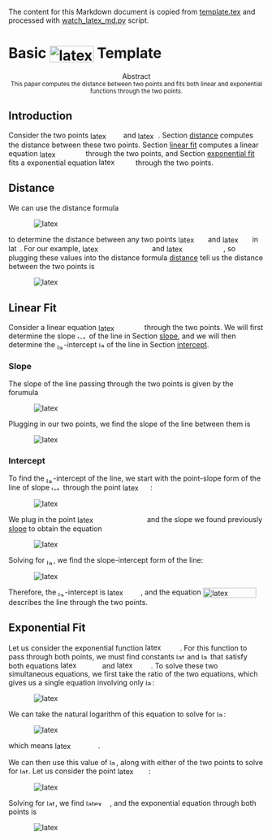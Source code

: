<!--watch-latex-md

This document is processed by watch_latex_md.py program, see

  https://github.com/Quansight/pearu-sandbox/latex_in_markdown/

You can edit this document as you wish. You can also edit the LaTeX
data in img elements, but only the content of `latex-data`:

  1. To automatically update the LaTeX rendering in img element, edit
     the file while watch_latex_md.py is running.

  2. Never change the beginning (`<img latex-data="...`) and the end
     (`...alt="latex">`) parts of the LaTeX img elements as these are
     used by the watch_latex_md.py script.

  3. Changes to other parts of the LaTeX img elements will be
     overwritten.

Enjoy LaTeXing!
-->



The content for this Markdown document is copied from
[template.tex](http://persweb.wabash.edu/facstaff/turnerw/Writing/LaTeX/)
and processed with
[watch_latex_md.py](https://github.com/Quansight/pearu-sandbox/latex_in_markdown/)
script.

# Basic <img data-latex="\huge\LaTeX" src=".watch-latex-md-images/9bf3e2cf4b3d81ac596da8e8a90da5d6.svg"  valign="-7.684px" width="86.797px" height="32.071px" style="display:inline;" alt="latex"> Template


<center>
<bold>Abstract</bold>
<br/>
<small>
This paper computes the distance between two points and fits both linear and
exponential functions through the two points.
</small>
</center>

## Introduction

Consider the two points <img data-latex="$(-1,16)$" src=".watch-latex-md-images/400fa1f9a379f32d4d40cab6d3d4cbd1.svg"  valign="-4.289px" width="61.118px" height="17.186px" style="display:inline;" alt="latex"> and <img data-latex="$(3,1)$" src=".watch-latex-md-images/7da59ed0c2f06bf5f9c544c81ffa009d.svg"  valign="-4.289px" width="39.833px" height="17.186px" style="display:inline;" alt="latex">.  Section [distance](#sec:distance)
computes the distance between these two points.  Section [linear fit](#sec:linear-fit) computes a linear equation <img data-latex="$y = m x + b$" src=".watch-latex-md-images/ded3e28f19b026949f6eca36ba64ca93.svg"  valign="-3.347px" width="86.625px" height="15.303px" style="display:inline;" alt="latex"> through the two points, and
Section [exponential fit](#sec:exponential-fit) fits a exponential equation <img data-latex="$y = A e^{k x}$" src=".watch-latex-md-images/d525374cbb7128e4d1518f8da7baccf0.svg"  valign="-3.347px" width="68.682px" height="17.897px" style="display:inline;" alt="latex">
through the two points.

## <a name="sec:distance"></a>Distance

We can use the distance formula

<a name="eqn:distance"></a>
<img data-latex="
\begin{equation*}
d = \sqrt{(x_2 - x_1)^2 + (y_2 - y_1)^2}
\end{equation*}
" src=".watch-latex-md-images/17b37165e230bf3e645afc814450b9dc.svg"  style="display:block;margin-left:50px;margin-right:auto;padding:0px" alt="latex">

to determine the distance between any two points <img data-latex="$(x_1, y_1)$" src=".watch-latex-md-images/9e8098a889a2d093afcd20fbb07856bc.svg"  valign="-4.289px" width="54.543px" height="17.186px" style="display:inline;" alt="latex"> and <img data-latex="$(x_2, y_2)$" src=".watch-latex-md-images/49c752a12ae08cb035584c6853828f3a.svg"  valign="-4.289px" width="54.543px" height="17.186px" style="display:inline;" alt="latex">
in <img data-latex="$\mathbb{R}^2$" src=".watch-latex-md-images/90d777bda1d64f482bbd7ee431963e17.svg"  width="22.584px" height="13.952px" style="display:inline;" alt="latex">.  For our example, <img data-latex="$(x_1, y_1) = (-1, 16)$" src=".watch-latex-md-images/a30d42f2f3ce8a453e77ddb3e48da254.svg"  valign="-4.289px" width="133.319px" height="17.186px" style="display:inline;" alt="latex"> and <img data-latex="$(x_2, y_2) = (3, 1)$" src=".watch-latex-md-images/99e54d55cdfe5d0112e6c73dcf652c5a.svg"  valign="-4.289px" width="112.034px" height="17.186px" style="display:inline;" alt="latex">, so plugging these values into the distance formula [distance](#eqn:distance) tell us the distance between the two points is

<img data-latex="
\begin{equation}
        d 
        = \sqrt{(3 - (-1))^2 + (1 - 16)^2}
        = \sqrt{4^2 + (-15)^2}
        = \sqrt{241}
        .
\end{equation}
" src=".watch-latex-md-images/5cb7cfb2a2bedefcac9c291821c596f2.svg"  style="display:block;margin-left:50px;margin-right:auto;padding:0px" alt="latex">

## <a name="sec:linear-fit"></a> Linear Fit

Consider a linear equation <img data-latex="$y = m x + b$" src=".watch-latex-md-images/ded3e28f19b026949f6eca36ba64ca93.svg"  valign="-3.347px" width="86.625px" height="15.303px" style="display:inline;" alt="latex"> through the two points.  We will
first determine the slope <img data-latex="$m$" src=".watch-latex-md-images/3289f1f3038516158022b6f14b8fe0c9.svg"  width="19.042px" height="7.412px" style="display:inline;" alt="latex"> of the line in Section [slope](#sec:slope), and we
will then determine the <img data-latex="$y$" src=".watch-latex-md-images/76cc814eb790ce3c94002e2c22b65534.svg"  valign="-3.347px" width="13.134px" height="10.76px" style="display:inline;" alt="latex">-intercept <img data-latex="$b$" src=".watch-latex-md-images/a826d4507bb86e911d0f44a68d0773c4.svg"  width="11.465px" height="11.955px" style="display:inline;" alt="latex"> of the line in Section [intercept](#sec:intercept).

### <a name="sec:slope"></a> Slope

The slope of the line passing through the two points is given by the forumula

<img data-latex="
$$
        m 
        = \frac{\Delta y}{\Delta x} 
        = \frac{y_2 - y_1}{x_2 - x_1}
        .
$$
" src=".watch-latex-md-images/dd5363b68f9ba74f436c891bb2edac5d.svg"  style="display:block;margin-left:50px;margin-right:auto;padding:0px" alt="latex">

Plugging in our two points, we find the slope of the line between them is

<a name="eqn:slope"></a>
<img data-latex="
\begin{equation}
        m 
        = \frac{1 - 16}{3 - (-1)}
        = - \frac{15}{4}
        .
\end{equation}
" src=".watch-latex-md-images/96c65477199e7ce5ce08884ec8ad8f3b.svg"  style="display:block;margin-left:50px;margin-right:auto;padding:0px" alt="latex">

### <a name="sec:intercept"></a> Intercept

To find the <img data-latex="$y$" src=".watch-latex-md-images/76cc814eb790ce3c94002e2c22b65534.svg"  valign="-3.347px" width="13.134px" height="10.76px" style="display:inline;" alt="latex">-intercept of the line, we start with the point-slope form of
the line of slope <img data-latex="$m$" src=".watch-latex-md-images/3289f1f3038516158022b6f14b8fe0c9.svg"  width="19.042px" height="7.412px" style="display:inline;" alt="latex"> through the point <img data-latex="$(x_0, y_0)$" src=".watch-latex-md-images/5e0f411b1034db3caacaffdd3260fc00.svg"  valign="-4.289px" width="54.543px" height="17.186px" style="display:inline;" alt="latex">:

<img data-latex="
$$
        y - y_0 = m (x - x_0)
        .
$$
" src=".watch-latex-md-images/79d40592c0bc60f8c21b3df7c8e18cef.svg"  style="display:block;margin-left:50px;margin-right:auto;padding:0px" alt="latex">

We plug in the point <img data-latex="$(x_0, y_0) = (-1, 16)$" src=".watch-latex-md-images/6d89bf59f45f816e03abd31d58e58022.svg"  valign="-4.289px" width="133.319px" height="17.186px" style="display:inline;" alt="latex"> and the slope we found
previously [slope](#eqn:slope) to obtain the equation

<img data-latex="
$$
        y - 16 = - \frac{15}{4} (x + 1)
        .
$$
" src=".watch-latex-md-images/c957bdd13cfde4c800b0cec6cb0968d7.svg"  style="display:block;margin-left:50px;margin-right:auto;padding:0px" alt="latex">

Solving for <img data-latex="$y$" src=".watch-latex-md-images/76cc814eb790ce3c94002e2c22b65534.svg"  valign="-3.347px" width="13.134px" height="10.76px" style="display:inline;" alt="latex">, we find the slope-intercept form of the line:

<img data-latex="
\begin{align*}
        y
        &= - \frac{15}{4} x - \frac{15}{4} + 16 \\
        &= - \frac{15}{4} x + \frac{49}{4}
        .
\end{align*}
" src=".watch-latex-md-images/595b683d9df64077313c6506297cdf8d.svg"  style="display:block;margin-left:50px;margin-right:auto;padding:0px" alt="latex">

Therefore, the <img data-latex="$y$" src=".watch-latex-md-images/76cc814eb790ce3c94002e2c22b65534.svg"  valign="-3.347px" width="13.134px" height="10.76px" style="display:inline;" alt="latex">-intercept is <img data-latex="$b = 49/4$" src=".watch-latex-md-images/fa26a6baa727f8bcfb6506e0e2ff527c.svg"  valign="-4.304px" width="65.535px" height="17.215px" style="display:inline;" alt="latex">, and the equation
<img data-latex="$y = - \frac{15}{4} x + \frac{49}{4}$" src=".watch-latex-md-images/93c6f2fea9492317a03dbd3b97d5a812.svg"  valign="-5.937px" width="105.102px" height="20.419px" style="display:inline;" alt="latex"> describes the line through the two
points.

## <a name="sec:exponential-fit"></a> Exponential Fit

Let us consider the exponential function <img data-latex="$y = A e^{k x}$" src=".watch-latex-md-images/d525374cbb7128e4d1518f8da7baccf0.svg"  valign="-3.347px" width="68.682px" height="17.897px" style="display:inline;" alt="latex">.  For this function
to pass through both points, we must find constants <img data-latex="$A$" src=".watch-latex-md-images/bf178f97bb21c0e45a177271d3c0554a.svg"  width="16.934px" height="11.764px" style="display:inline;" alt="latex"> and <img data-latex="$k$" src=".watch-latex-md-images/bee7b96e0233a5c9db75ddf7bde63a40.svg"  width="13.643px" height="11.955px" style="display:inline;" alt="latex"> that satisfy
both equations <img data-latex="$16 = A e^{-k}$" src=".watch-latex-md-images/76d2467ba930d606493c415323b35139.svg"  width="78.282px" height="14.55px" style="display:inline;" alt="latex"> and <img data-latex="$1 = A e^{3 k}$" src=".watch-latex-md-images/7878796e34ebc288137d264f72010cce.svg"  width="66.941px" height="14.55px" style="display:inline;" alt="latex">.  To solve these two
simultaneous equations, we first take the ratio of the two equations, which
gives us a single equation involving only <img data-latex="$k$" src=".watch-latex-md-images/bee7b96e0233a5c9db75ddf7bde63a40.svg"  width="13.643px" height="11.955px" style="display:inline;" alt="latex">:

<img data-latex="
$$
        16
        = \frac{A e^{-k}}{A e^{3 k}}
        = e^{-4 k}
        .
$$
" src=".watch-latex-md-images/611f640c7df9068b014dbf394ad86a09.svg"  style="display:block;margin-left:50px;margin-right:auto;padding:0px" alt="latex">

We can take the natural logarithm of this equation to solve for <img data-latex="$k$" src=".watch-latex-md-images/bee7b96e0233a5c9db75ddf7bde63a40.svg"  width="13.643px" height="11.955px" style="display:inline;" alt="latex">:

<img data-latex="
$$
        -4k = \ln(16) = 4 \ln (2)
        ,
$$
" src=".watch-latex-md-images/936dbfc8614e987200b04d0a26c5fcef.svg"  style="display:block;margin-left:50px;margin-right:auto;padding:0px" alt="latex">

which means <img data-latex="$k = - \ln(2)$" src=".watch-latex-md-images/b9cb7ff24483892a44f61aa759debee3.svg"  valign="-4.289px" width="85.039px" height="17.186px" style="display:inline;" alt="latex">.

We can then use this value of <img data-latex="$k$" src=".watch-latex-md-images/bee7b96e0233a5c9db75ddf7bde63a40.svg"  width="13.643px" height="11.955px" style="display:inline;" alt="latex">, along with either of the two points to
solve for <img data-latex="$A$" src=".watch-latex-md-images/bf178f97bb21c0e45a177271d3c0554a.svg"  width="16.934px" height="11.764px" style="display:inline;" alt="latex">.  Let us consider the point <img data-latex="$(-1, 16)$" src=".watch-latex-md-images/0d0f874dd4bbfe3d9a8765a7632d466a.svg"  valign="-4.289px" width="61.118px" height="17.186px" style="display:inline;" alt="latex">:

<img data-latex="
$$
        16 = A e^{(-\ln(2))(-1)} = A e^{\ln{2}} = 2 A
        .
$$
" src=".watch-latex-md-images/0999d1a3098296a6cc84d4119da287c6.svg"  style="display:block;margin-left:50px;margin-right:auto;padding:0px" alt="latex">

Solving for <img data-latex="$A$" src=".watch-latex-md-images/bf178f97bb21c0e45a177271d3c0554a.svg"  width="16.934px" height="11.764px" style="display:inline;" alt="latex">, we find <img data-latex="$A = 8$" src=".watch-latex-md-images/4f52e58fb1bd3486250940a04338a1e7.svg"  width="46.786px" height="11.764px" style="display:inline;" alt="latex">, and the exponential equation through both
points is

<img data-latex="
$$
        y
        = 8 e^{-\ln(2) x}
        = 8 2^{-x}
        = 8 \left( \frac{1}{2} \right)^x
        .
$$
" src=".watch-latex-md-images/9f26e27cce5771191aef62d58697d52a.svg"  style="display:block;margin-left:50px;margin-right:auto;padding:0px" alt="latex">
